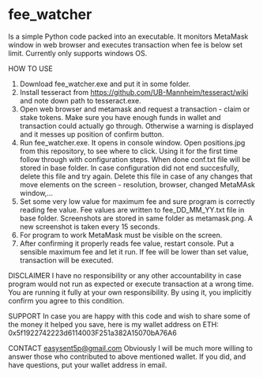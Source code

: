 # fee_watcher
Is a simple Python code packed into an executable. 
It monitors MetaMask window in web browser and executes transaction when fee is below set limit.
Currently only supports windows OS.

HOW TO USE
1. Download fee_watcher.exe and put it in some folder. 
2. Install tesseract from https://github.com/UB-Mannheim/tesseract/wiki and note down path to tesseract.exe.
3. Open web browser and metamask and request a transaction - claim or stake tokens. Make sure you have enough funds in wallet and transaction could actually go through. 
   Otherwise a warning is displayed and it messes up position of confirm button.
5. Run fee_watcher.exe. It opens in console window. Open positions.jpg from this repository, to see where to click. Using it for the first time follow through with configuration steps.    When done conf.txt file will be stored in base folder. In case configuration did not end succesfully, delete this file and try again. Delete this file in case of any changes 
   that move elements on the screen - resolution, browser, changed MetaMAsk window,...
7. Set some very low value for maximum fee and sure program is correctly reading fee value. Fee values are written to fee_DD_MM_YY.txt file in base folder. 
   Screenshots are stored in same folder as metamask.png. A new screenshot is taken every 15 seconds. 
7. For program to work MetaMask must be visible on the screen.
8. After confirming it properly reads fee value, restart console. Put a sensible maximum fee and let it run. If fee will be lower than set value, transaction will be 
   executed.
   
DISCLAIMER
I have no responsibility or any other accountability in case program would not run as expected or execute transaction at a wrong time. 
You are running it fully at your own responsibility. By using it, you implicitly confirm you agree to this condition.

SUPPORT
In case you are happy with this code and wish to share some of the money it helped you save, here is my wallet address on ETH:
0x5f1922742223d6114003F251a382A15070bA76A6

CONTACT
easysent5p@gmail.com
Obviously I will be much more willing to answer those who contributed to above mentioned wallet. If you did, and have questions, put your wallet address in email.

